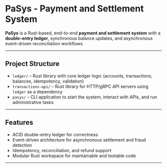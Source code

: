 # PaSys - Payment and Settlement System

**PaSys** is a Rust-based, end-to-end **payment and settlement system** with a **double-entry ledger**, synchronous balance updates, and asynchronous event-driven reconciliation workflows.

---

## Project Structure

- `ledger/` – Rust library with core ledger logic (accounts, transactions, balances, idempotency, validation)
- `transactions-api/` – Rust library for HTTP/gRPC API servers using `ledger` as a dependency
- `pasys/` – CLI application to start the system, interact with APIs, and run administrative tasks

---

## Features

- ACID double-entry ledger for correctness
- Event-driven architecture for asynchronous settlement and fraud detection
- Idempotency, reconciliation, and refund support
- Modular Rust workspace for maintainable and testable code

---
